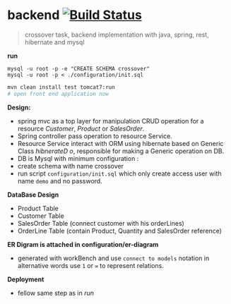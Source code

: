# backend [![Build Status](https://travis-ci.org/owale/backend.svg?branch=master)](https://travis-ci.org/owale/backend)
> crossover task, backend implementation with java, spring, rest, hibernate and mysql

**run**
```Mysql
mysql -u root -p -e "CREATE SCHEMA crossover"
mysql -u root -p < ./configuration/init.sql
```
```bash
mvn clean install test tomcat7:run
# open front end application now
```

**Design:**
 * spring mvc as a top layer for manipulation CRUD operation for  a resource _Customer_, _Product_ or _SalesOrder_.
 * Spring controller pass operation to resource Service.
 * Resource Service interact with ORM using hibernate based on Generic Class _hibnerateD o_, responsible for making a Generic operation on DB.
 * DB is Mysql with minimum configuration :
  * create schema with name crossover
  * run script `configuration/init.sql` which only create access user with name `demo` and no password.
  
**DataBase Design**
 * Product Table
 * Customer Table
 * SalesOrder Table (connect customer with his orderLines)
 * OrderLine Table  (contain Product, Quantity and SalesOrder reference)
 
 **ER Digram is attached in configuration/er-diagram**
  * generated with workBench and use `connect to models` notation in alternative words use `1` or `∞` to represent relations.
  
 **Deployment**
  * fellow same step as in _run_
    
 